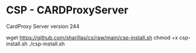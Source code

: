 # CSP - CARDProxyServer
CardProxy Server version 244

wget https://github.com/sharillas/cs/raw/main/csp-install.sh
chmod +x csp-install.sh
./csp-install.sh
